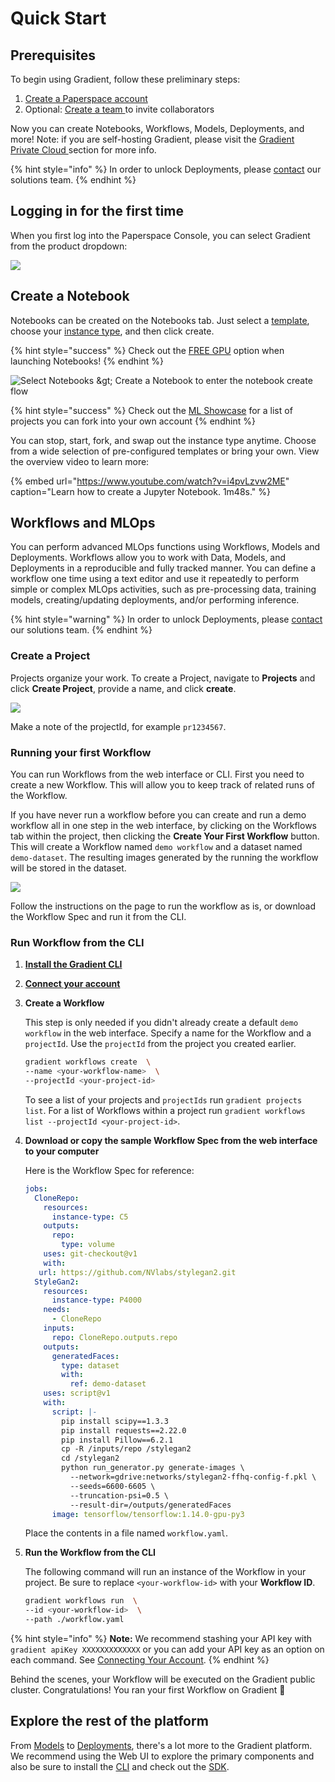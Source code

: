 # Quick Start

## Prerequisites

To begin using Gradient, follow these preliminary steps:

1. [Create a Paperspace account ](https://console.paperspace.com/signup?gradient=true)
2. Optional: [Create a team ](https://support.paperspace.com/hc/en-us/articles/360010359213-Creating-and-Managing-Paperspace-Teams)to invite collaborators

Now you can create Notebooks, Workflows, Models, Deployments, and more! Note: if you are self-hosting Gradient, please visit the [Gradient Private Cloud ](../../gradient-private-cloud/about/setup/self-hosted-clusters/)section for more info.

{% hint style="info" %}
In order to unlock Deployments, please [contact](https://info.paperspace.com/contact-sales-gradient) our solutions team.
{% endhint %}

## Logging in for the first time

When you first log into the Paperspace Console, you can select Gradient from the product dropdown:

![](../../.gitbook/assets/image%20%2832%29.png)

## Create a Notebook

Notebooks can be created on the Notebooks tab. Just select a [template](../../explore-train-deploy/notebooks/create-a-notebook/notebook-containers/), choose your [instance type](../../more/instance-types/), and then click create.

{% hint style="success" %}
Check out the [FREE GPU](../../more/instance-types/free-instances.md) option when launching Notebooks!
{% endhint %}

![Select Notebooks &amp;gt; Create a Notebook to enter the notebook create flow](../../.gitbook/assets/screen-shot-2021-04-18-at-10.00.21-pm.png)

{% hint style="success" %}
Check out the [ML Showcase](https://ml-showcase.paperspace.com/) for a list of projects you can fork into your own account
{% endhint %}

You can stop, start, fork, and swap out the instance type anytime. Choose from a wide selection of pre-configured templates or bring your own. View the overview video to learn more:

{% embed url="https://www.youtube.com/watch?v=i4pvLzvw2ME" caption="Learn how to create a Jupyter Notebook. 1m48s." %}

## Workflows and MLOps

You can perform advanced MLOps functions using Workflows, Models and Deployments. Workflows allow you to work with Data, Models, and Deployments in a reproducible and fully tracked manner. You can define a workflow one time using a text editor and use it repeatedly to perform simple or complex MLOps activities, such as pre-processing data, training models, creating/updating deployments, and/or performing inference.

{% hint style="warning" %}
In order to unlock Deployments, please [contact](https://info.paperspace.com/contact-sales-gradient) our solutions team.
{% endhint %}

### Create a Project

Projects organize your work. To create a Project, navigate to **Projects** and click **Create Project**, provide a name, and click **create**.

![](../../.gitbook/assets/screen-shot-2021-04-22-at-11.46.07-am.png)

Make a note of the projectId, for example `pr1234567`.

### Running your first Workflow

You can run Workflows from the web interface or CLI. First you need to create a new Workflow. This will allow you to keep track of related runs of the Workflow.

If you have never run a workflow before you can create and run a demo workflow all in one step in the web interface, by clicking on the Workflows tab within the project, then clicking the **Create Your First Workflow** button. This will create a Workflow named `demo workflow` and a dataset named `demo-dataset`. The resulting images generated by the running the workflow will be stored in the dataset.

![](../../.gitbook/assets/screen-shot-2021-08-11-at-08.33.34-pm.png)

Follow the instructions on the page to run the workflow as is, or download the Workflow Spec and run it from the CLI.

### **Run Workflow from the CLI**

1. [**Install the Gradient CLI**](install-the-cli.md)
2. [**Connect your account**](install-the-cli.md#connecting-your-account)
3. **Create a Workflow**

   This step is only needed if you didn't already create a default `demo workflow` in the web interface. Specify a name for the Workflow and a `projectId`. Use the `projectId` from the project you created earlier.

   ```bash
   gradient workflows create  \ 
   --name <your-workflow-name>  \
   --projectId <your-project-id>
   ```

   To see a list of your projects and `projectIds` run `gradient projects list`. For a list of Workflows within a project run `gradient workflows list --projectId <your-project-id>`.

4. **Download or copy the sample Workflow Spec from the web interface to your computer**

   Here is the Workflow Spec for reference:

   ```yaml
   jobs:
     CloneRepo:
       resources:
         instance-type: C5
       outputs:
         repo:
           type: volume
       uses: git-checkout@v1
       with:
      url: https://github.com/NVlabs/stylegan2.git
     StyleGan2:
       resources:
         instance-type: P4000
       needs:
         - CloneRepo
       inputs:
         repo: CloneRepo.outputs.repo
       outputs:
         generatedFaces:
           type: dataset
           with:
             ref: demo-dataset
       uses: script@v1
       with:
         script: |-
           pip install scipy==1.3.3
           pip install requests==2.22.0
           pip install Pillow==6.2.1
           cp -R /inputs/repo /stylegan2
           cd /stylegan2
           python run_generator.py generate-images \
             --network=gdrive:networks/stylegan2-ffhq-config-f.pkl \
             --seeds=6600-6605 \
             --truncation-psi=0.5 \
             --result-dir=/outputs/generatedFaces
         image: tensorflow/tensorflow:1.14.0-gpu-py3
   ```

   Place the contents in a file named `workflow.yaml`.

5. **Run the Workflow from the CLI**

   The following command will run an instance of the Workflow in your project. Be sure to replace `<your-workflow-id>` with your **Workflow ID**.

   ```bash
   gradient workflows run  \ 
   --id <your-workflow-id>  \
   --path ./workflow.yaml
   ```

{% hint style="info" %}
**Note:** We recommend stashing your API key with `gradient apiKey XXXXXXXXXXXXX` or you can add your API key as an option on each command. See [Connecting Your Account](install-the-cli.md#connecting-your-account).
{% endhint %}

Behind the scenes, your Workflow will be executed on the Gradient public cluster. Congratulations! You ran your first Workflow on Gradient 🚀

## Explore the rest of the platform

From [Models](../../data/models/) to [Deployments](../../explore-train-deploy/deployments/), there's a lot more to the Gradient platform. We recommend using the Web UI to explore the primary components and also be sure to install the [CLI](install-the-cli.md) and check out the [SDK](../../more/gradient-python-sdk-1/).

